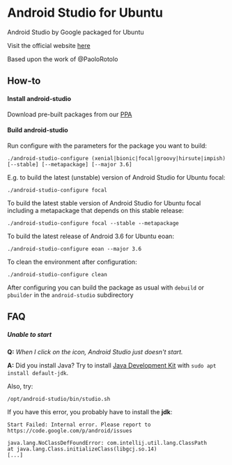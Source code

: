 Android Studio for Ubuntu
=====================

Android Studio by Google packaged for Ubuntu

Visit the official website [here](http://mfonville.github.io/android-studio)

Based upon the work of @PaoloRotolo

## How-to

#### Install android-studio
Download pre-built packages from our [PPA](https://launchpad.net/~maarten-fonville/+archive/ubuntu/android-studio)

#### Build android-studio
Run configure with the parameters for the package you want to build:
```
./android-studio-configure (xenial|bionic|focal|groovy|hirsute|impish) [--stable] [--metapackage] [--major 3.6]
```
E.g. to build the latest (unstable) version of Android Studio for Ubuntu focal:
```
./android-studio-configure focal
```
To build the latest stable version of Android Studio for Ubuntu focal including a metapackage that depends on this stable release:
```
./android-studio-configure focal --stable --metapackage
```
To build the latest release of Android 3.6 for Ubuntu eoan:
```
./android-studio-configure eoan --major 3.6
```
To clean the environment after configuration:
```
./android-studio-configure clean
```

After configuring you can build the package as usual with `debuild` or `pbuilder` in the `android-studio` subdirectory

## FAQ

##### Unable to start
**Q:** *When I click on the icon, Android Studio just doesn't start.*

**A:** Did you install Java? Try to install [Java Development Kit](http://packages.ubuntu.com/default-jdk) with `sudo apt install default-jdk`.

Also, try:
```
/opt/android-studio/bin/studio.sh
```
If you have this error, you probably have to install the **jdk**:
```
Start Failed: Internal error. Please report to https://code.google.com/p/android/issues

java.lang.NoClassDefFoundError: com.intellij.util.lang.ClassPath
at java.lang.Class.initializeClass(libgcj.so.14)
[...]
```
